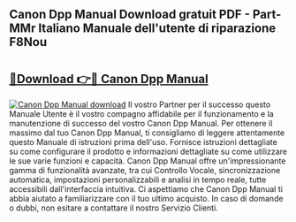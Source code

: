 ## Canon Dpp Manual Download gratuit PDF - Part-MMr Italiano Manuale dell'utente di riparazione F8Nou

# <h2><a href="http://dfbdpm.blite.top/?on=Canon+Dpp+Manual">🔗Download 👉🔴 Canon Dpp Manual</a></h2>

[![Canon Dpp Manual download](https://i.imgur.com/lujVjoI.png)](http://dfbdpm.blite.top/?on=Canon+Dpp+Manual)
Il vostro Partner per il successo questo Manuale Utente è il vostro compagno affidabile per il funzionamento e la manutenzione di successo del vostro Canon Dpp Manual. Per ottenere il massimo dal tuo Canon Dpp Manual, ti consigliamo di leggere attentamente questo Manuale di istruzioni prima dell'uso. Fornisce istruzioni dettagliate su come configurare il prodotto e informazioni dettagliate su come utilizzare le sue varie funzioni e capacità. Canon Dpp Manual offre un'impressionante gamma di funzionalità avanzate, tra cui Controllo Vocale, sincronizzazione automatica, impostazioni personalizzabili e analisi in tempo reale, tutte accessibili dall'interfaccia intuitiva. Ci aspettiamo che Canon Dpp Manual ti abbia aiutato a familiarizzare con il tuo ultimo acquisto. In caso di domande o dubbi, non esitare a contattare il nostro Servizio Clienti.
